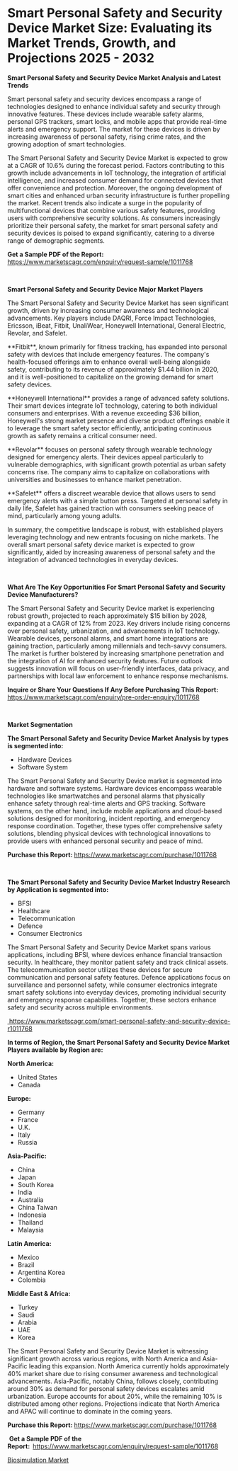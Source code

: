 <p><h1>Smart Personal Safety and Security Device Market Size: Evaluating its Market Trends, Growth, and Projections 2025 - 2032</h1></p><p><strong>Smart Personal Safety and Security Device Market Analysis and Latest Trends</strong></p>
<p><p>Smart personal safety and security devices encompass a range of technologies designed to enhance individual safety and security through innovative features. These devices include wearable safety alarms, personal GPS trackers, smart locks, and mobile apps that provide real-time alerts and emergency support. The market for these devices is driven by increasing awareness of personal safety, rising crime rates, and the growing adoption of smart technologies.</p><p>The Smart Personal Safety and Security Device Market is expected to grow at a CAGR of 10.6% during the forecast period. Factors contributing to this growth include advancements in IoT technology, the integration of artificial intelligence, and increased consumer demand for connected devices that offer convenience and protection. Moreover, the ongoing development of smart cities and enhanced urban security infrastructure is further propelling the market. Recent trends also indicate a surge in the popularity of multifunctional devices that combine various safety features, providing users with comprehensive security solutions. As consumers increasingly prioritize their personal safety, the market for smart personal safety and security devices is poised to expand significantly, catering to a diverse range of demographic segments.</p></p>
<p><strong>Get a Sample PDF of the Report:&nbsp;</strong> <a href="https://www.marketscagr.com/enquiry/request-sample/1011768?utm_campaign=3123&utm_medium=2&utm_source=Github&utm_content=ia&utm_term=05032025&utm_id=smart-personal-safety-and-security-device">https://www.marketscagr.com/enquiry/request-sample/1011768</a></p>
<p>&nbsp;</p>
<p><strong>Smart Personal Safety and Security Device Major Market Players</strong></p>
<p><p>The Smart Personal Safety and Security Device Market has seen significant growth, driven by increasing consumer awareness and technological advancements. Key players include DAQRI, Force Impact Technologies, Ericsson, iBeat, Fitbit, UnaliWear, Honeywell International, General Electric, Revolar, and Safelet.</p><p>**Fitbit**, known primarily for fitness tracking, has expanded into personal safety with devices that include emergency features. The company's health-focused offerings aim to enhance overall well-being alongside safety, contributing to its revenue of approximately $1.44 billion in 2020, and it is well-positioned to capitalize on the growing demand for smart safety devices.</p><p>**Honeywell International** provides a range of advanced safety solutions. Their smart devices integrate IoT technology, catering to both individual consumers and enterprises. With a revenue exceeding $36 billion, Honeywell's strong market presence and diverse product offerings enable it to leverage the smart safety sector efficiently, anticipating continuous growth as safety remains a critical consumer need.</p><p>**Revolar** focuses on personal safety through wearable technology designed for emergency alerts. Their devices appeal particularly to vulnerable demographics, with significant growth potential as urban safety concerns rise. The company aims to capitalize on collaborations with universities and businesses to enhance market penetration.</p><p>**Safelet** offers a discreet wearable device that allows users to send emergency alerts with a simple button press. Targeted at personal safety in daily life, Safelet has gained traction with consumers seeking peace of mind, particularly among young adults.</p><p>In summary, the competitive landscape is robust, with established players leveraging technology and new entrants focusing on niche markets. The overall smart personal safety device market is expected to grow significantly, aided by increasing awareness of personal safety and the integration of advanced technologies in everyday devices.</p></p>
<p>&nbsp;</p>
<p><strong>What Are The Key Opportunities For Smart Personal Safety and Security Device Manufacturers?</strong></p>
<p><p>The Smart Personal Safety and Security Device market is experiencing robust growth, projected to reach approximately $15 billion by 2028, expanding at a CAGR of 12% from 2023. Key drivers include rising concerns over personal safety, urbanization, and advancements in IoT technology. Wearable devices, personal alarms, and smart home integrations are gaining traction, particularly among millennials and tech-savvy consumers. The market is further bolstered by increasing smartphone penetration and the integration of AI for enhanced security features. Future outlook suggests innovation will focus on user-friendly interfaces, data privacy, and partnerships with local law enforcement to enhance response mechanisms.</p></p>
<p><strong>Inquire or Share Your Questions If Any Before Purchasing This Report:</strong> <a href="https://www.marketscagr.com/enquiry/pre-order-enquiry/1011768?utm_campaign=3123&utm_medium=2&utm_source=Github&utm_content=ia&utm_term=05032025&utm_id=smart-personal-safety-and-security-device">https://www.marketscagr.com/enquiry/pre-order-enquiry/1011768</a></p>
<p>&nbsp;</p>
<p><strong>Market Segmentation</strong></p>
<p><strong>The Smart Personal Safety and Security Device Market Analysis by types is segmented into:</strong></p>
<p><ul><li>Hardware Devices</li><li>Software System</li></ul></p>
<p><p>The Smart Personal Safety and Security Device market is segmented into hardware and software systems. Hardware devices encompass wearable technologies like smartwatches and personal alarms that physically enhance safety through real-time alerts and GPS tracking. Software systems, on the other hand, include mobile applications and cloud-based solutions designed for monitoring, incident reporting, and emergency response coordination. Together, these types offer comprehensive safety solutions, blending physical devices with technological innovations to provide users with enhanced personal security and peace of mind.</p></p>
<p><strong>Purchase this Report:&nbsp;</strong><a href="https://www.marketscagr.com/purchase/1011768?utm_campaign=3123&utm_medium=2&utm_source=Github&utm_content=ia&utm_term=05032025&utm_id=smart-personal-safety-and-security-device">https://www.marketscagr.com/purchase/1011768</a></p>
<p>&nbsp;</p>
<p><strong>The Smart Personal Safety and Security Device Market Industry Research by Application is segmented into:</strong></p>
<p><ul><li>BFSI</li><li>Healthcare</li><li>Telecommunication</li><li>Defence</li><li>Consumer Electronics</li></ul></p>
<p><p>The Smart Personal Safety and Security Device Market spans various applications, including BFSI, where devices enhance financial transaction security. In healthcare, they monitor patient safety and track clinical assets. The telecommunication sector utilizes these devices for secure communication and personal safety features. Defence applications focus on surveillance and personnel safety, while consumer electronics integrate smart safety solutions into everyday devices, promoting individual security and emergency response capabilities. Together, these sectors enhance safety and security across multiple environments.</p></p>
<p><a href="https://www.marketscagr.com/smart-personal-safety-and-security-device-r1011768?utm_campaign=3123&utm_medium=2&utm_source=Github&utm_content=ia&utm_term=05032025&utm_id=smart-personal-safety-and-security-device">&nbsp;https://www.marketscagr.com/smart-personal-safety-and-security-device-r1011768</a></p>
<p><strong>In terms of Region, the Smart Personal Safety and Security Device Market Players available by Region are:</strong></p>
<p>
    <p> <strong> North America: </strong>
        <ul>
            <li>United States</li>
            <li>Canada</li>
        </ul>
        </p> 
    <p> <strong> Europe: </strong>
        <ul>
            <li>Germany</li>
            <li>France</li>
            <li>U.K.</li>
            <li>Italy</li>
            <li>Russia</li>
        </ul>
        </p> 
    <p> <strong> Asia-Pacific: </strong>
        <ul>
            <li>China</li>
            <li>Japan</li>
            <li>South Korea</li>
            <li>India</li>
            <li>Australia</li>
            <li>China Taiwan</li>
            <li>Indonesia</li>
            <li>Thailand</li>
            <li>Malaysia</li>
        </ul>
        </p> 
    <p> <strong> Latin America: </strong>
        <ul>
            <li>Mexico</li>
            <li>Brazil</li>
            <li>Argentina Korea</li>
            <li>Colombia</li>
        </ul>
        </p> 
    <p> <strong> Middle East & Africa: </strong>
        <ul>
            <li>Turkey</li>
            <li>Saudi</li>
            <li>Arabia</li>
            <li>UAE</li>
            <li>Korea</li>
        </ul>
    </p>
    </p>
<p><p>The Smart Personal Safety and Security Device Market is witnessing significant growth across various regions, with North America and Asia-Pacific leading this expansion. North America currently holds approximately 40% market share due to rising consumer awareness and technological advancements. Asia-Pacific, notably China, follows closely, contributing around 30% as demand for personal safety devices escalates amid urbanization. Europe accounts for about 20%, while the remaining 10% is distributed among other regions. Projections indicate that North America and APAC will continue to dominate in the coming years.</p></p>
<p><strong>Purchase this Report: </strong><a href="https://www.marketscagr.com/purchase/1011768?utm_campaign=3123&utm_medium=2&utm_source=Github&utm_content=ia&utm_term=05032025&utm_id=smart-personal-safety-and-security-device">https://www.marketscagr.com/purchase/1011768</a></p>
<p>&nbsp;<strong>Get a Sample PDF of the Report:&nbsp;&nbsp;</strong><a href="https://www.marketscagr.com/enquiry/request-sample/1011768?utm_campaign=3123&utm_medium=2&utm_source=Github&utm_content=ia&utm_term=05032025&utm_id=smart-personal-safety-and-security-device">https://www.marketscagr.com/enquiry/request-sample/1011768</a></p>
<p><strong></strong></p>
<p><p><a href="https://github.com/balapopepi/Market-Research-Report-List-1/blob/main/biosimulation-market.md?utm_campaign=3123&utm_medium=2&utm_source=Github&utm_content=ia&utm_term=05032025&utm_id=smart-personal-safety-and-security-device">Biosimulation Market</a></p></p>